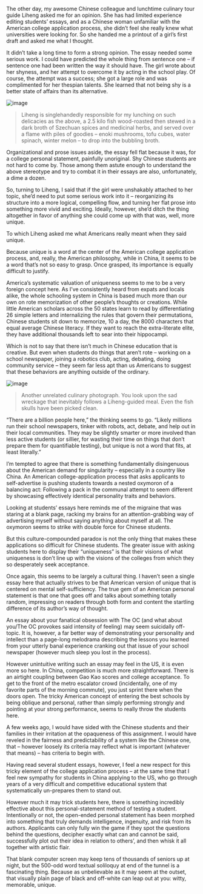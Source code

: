 The other day, my awesome Chinese colleague and lunchtime culinary tour guide Liheng asked me for an opinion. She has had limited experience editing students’ essays, and as a Chinese woman unfamiliar with the American college application process, she didn’t feel she really knew what universities were looking for. So she handed me a printout of a girl’s first draft and asked me what I thought.

It didn’t take a long time to form a strong opinion. The essay needed some serious work. I could have predicted the whole thing from sentence one – if sentence one had been written the way it should have. The girl wrote about her shyness, and her attempt to overcome it by acting in the school play. Of course, the attempt was a success; she got a large role and was complimented for her thespian talents. She learned that not being shy is a better state of affairs than its alternative.

![image](https://68.media.tumblr.com/tumblr_lrs1o2Q1zS1qmtk1q.jpg)

>Liheng is singlehandedly responsible for my lunching on such delicacies as the above, a 2.5 kilo fish wood-roasted then stewed in a dark broth of Szechuan spices and medicinal herbs, and served over a flame with piles of goodies – enoki mushrooms, tofu cubes, water spinach, winter melon – to drop into the bubbling broth.

Organizational and prose issues aside, the essay fell flat because it was, for a college personal statement, painfully unoriginal. Shy Chinese students are not hard to come by. Those among them astute enough to understand the above stereotype and try to combat it in their essays are also, unfortunately, a dime a dozen.

So, turning to Liheng, I said that if the girl were unshakably attached to her topic, she’d need to put some serious work into it – reorganizing its structure into a more logical, compelling flow, and turning her flat prose into something more vivid and exciting. Ideally, however, she’d ditch the thing altogether in favor of anything she could come up with that was, well, more unique.

To which Liheng asked me what Americans really meant when they said unique.

Because unique is a word at the center of the American college application process, and, really, the American philosophy, while in China, it seems to be a word that’s not so easy to grasp. Once grasped, its importance is equally difficult to justify.

America’s systematic valuation of uniqueness seems to me to be a very foreign concept here. As I’ve consistently heard from expats and locals alike, the whole schooling system in China is based much more than our own on rote memorization of other people’s thoughts or creations. While little American scholars across the 50 states learn to read by differentiating 26 simple letters and internalizing the rules that govern their permutations, Chinese students sit down to memorize, 10 a day, the 8000 characters that equal average Chinese literacy. If they want to reach the extra-literate elite, they have additional thousands left to sear into their hippocampi.

Which is not to say that there isn’t much in Chinese education that is creative. But even when students do things that aren’t rote – working on a school newspaper, joining a robotics club, acting, debating, doing community service – they seem far less apt than us Americans to suggest that these behaviors are anything outside of the ordinary.

![image](https://68.media.tumblr.com/tumblr_lrs1qxcH2M1qmtk1q.jpg)

> Another unrelated culinary photograph. You look upon the sad wreckage that inevitably follows a Liheng-guided meal. Even the fish skulls have been picked clean.

“There are a billion people here,” the thinking seems to go. “Likely millions run their school newspapers, tinker with robots, act, debate, and help out in their local communities. They may be slightly smarter or more involved than less active students (or sillier, for wasting their time on things that don’t prepare them for quantifiable testing), but unique is not a word that fits, at least literally.”

I’m tempted to agree that there is something fundamentally disingenuous about the American demand for singularity – especially in a country like China. An American college-application process that asks applicants to self-advertise is pushing students towards a nested oxymoron of a balancing act: Following a pack in the communal attempt to seem different by showcasing effectively identical personality traits and behaviors.

Looking at students’ essays here reminds me of the migraine that was staring at a blank page, racking my brains for an attention-grabbing way of advertising myself without saying anything about myself at all. The oxymoron seems to strike with double force for Chinese students.

But this culture-compounded paradox is not the only thing that makes these applications so difficult for Chinese students. The greater issue with asking students here to display their “uniqueness” is that their visions of what uniqueness is don’t line up with the visions of the colleges from which they so desperately seek acceptance.

Once again, this seems to be largely a cultural thing. I haven’t seen a single essay here that actually strives to be that American version of unique that is centered on mental self-sufficiency. The true gem of an American personal statement is that one that goes off and talks about something totally random, impressing on readers through both form and content the startling difference of its author’s way of thought.

An essay about your fanatical obsession with The OC (and what about you/The OC provokes said intensity of feeling) may seem suicidally off-topic. It is, however, a far better way of demonstrating your personality and intellect than a page-long melodrama describing the lessons you learned from your utterly banal experience cranking out that issue of your school newspaper (however much sleep you lost in the process).

However unintuitive writing such an essay may feel in the US, it is even more so here. In China, competition is much more straightforward. There is an airtight coupling between Gao Kao scores and college acceptance. To get to the front of the metro escalator crowd (incidentally, one of my favorite parts of the morning commute), you just sprint there when the doors open. The tricky American concept of entering the best schools by being oblique and personal, rather than simply performing strongly and pointing at your strong performance, seems to really throw the students here.

A few weeks ago, I would have sided with the Chinese students and their families in their irritation at the opaqueness of this assignment. I would have reveled in the fairness and predictability of a system like the Chinese one, that – however loosely its criteria may reflect what is important (whatever that means) – has criteria to begin with.

Having read several student essays, however, I feel a new respect for this tricky element of the college application process – at the same time that I feel new sympathy for students in China applying to the US, who go through years of a very difficult and competitive educational system that systematically un-prepares them to stand out.

However much it may trick students here, there is something incredibly effective about this personal-statement method of testing a student. Intentionally or not, the open-ended personal statement has been morphed into something that truly demands intelligence, ingenuity, and risk from its authors. Applicants can only fully win the game if they spot the questions behind the questions, decipher exactly what can and cannot be said, successfully plot out their idea in relation to others’, and then whisk it all together with artistic flair.

That blank computer screen may keep tens of thousands of seniors up at night, but the 500-odd word textual soliloquy at end of the tunnel is a fascinating thing. Because as unbelievable as it may seem at the outset, that visually plain page of black and off-white can leap out at you: witty, memorable, unique.